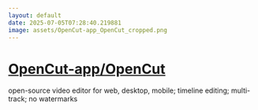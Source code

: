 ```yaml
---
layout: default
date: 2025-07-05T07:28:40.219881
image: assets/OpenCut-app_OpenCut_cropped.png
---
```


# [OpenCut-app/OpenCut](https://github.com/OpenCut-app/OpenCut)

open-source video editor for web, desktop, mobile; timeline editing; multi-track; no watermarks
